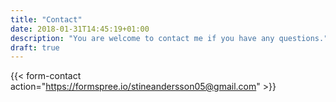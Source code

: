 ```yaml
---
title: "Contact"
date: 2018-01-31T14:45:19+01:00
description: "You are welcome to contact me if you have any questions."
draft: true
---
```



{{< form-contact action="https://formspree.io/stineandersson05@gmail.com"  >}}
